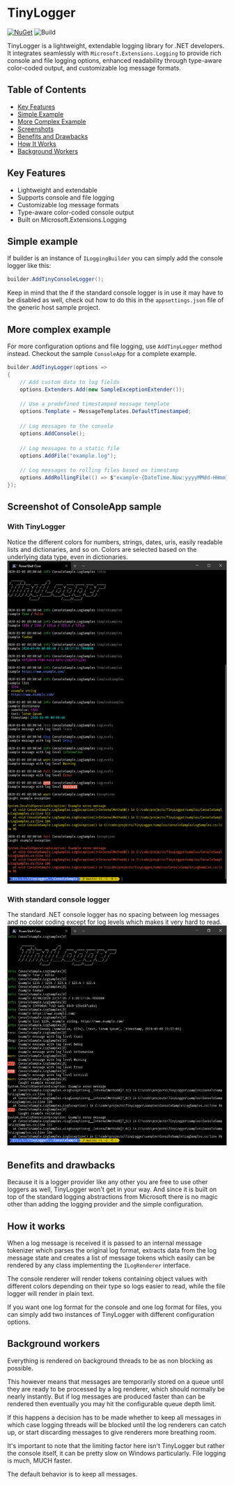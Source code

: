 # TinyLogger

[![NuGet](https://img.shields.io/nuget/v/TinyLogger.svg?maxAge=259200)](https://www.nuget.org/packages/TinyLogger/)
![Build](https://github.com/steamcore/TinyLogger/workflows/Build/badge.svg)

TinyLogger is a lightweight, extendable logging library for .NET developers. It integrates seamlessly with
`Microsoft.Extensions.Logging` to provide rich console and file logging options, enhanced readability through
type-aware color-coded output, and customizable log message formats.

## Table of Contents
- [Key Features](#key-features)
- [Simple Example](#simple-example)
- [More Complex Example](#more-complex-example)
- [Screenshots](#screenshot-of-consoleapp-sample)
- [Benefits and Drawbacks](#benefits-and-drawbacks)
- [How It Works](#how-it-works)
- [Background Workers](#background-workers)

## Key Features
- Lightweight and extendable
- Supports console and file logging
- Customizable log message formats
- Type-aware color-coded console output
- Built on Microsoft.Extensions.Logging

## Simple example

If builder is an instance of `ILoggingBuilder` you can simply add the console logger like this:

```csharp
builder.AddTinyConsoleLogger();
```

Keep in mind that the if the standard console logger is in use it may have to be disabled as well,
check out how to do this in the `appsettings.json` file of the generic host sample project.

## More complex example

For more configuration options and file logging, use `AddTinyLogger` method instead. Checkout the sample
`ConsoleApp` for a complete example.

```csharp
builder.AddTinyLogger(options =>
{
    // Add custom data to log fields
    options.Extenders.Add(new SampleExceptionExtender());

    // Use a predefined timestamped message template
    options.Template = MessageTemplates.DefaultTimestamped;

    // Log messages to the console
    options.AddConsole();

    // Log messages to a static file
    options.AddFile("example.log");

    // Log messages to rolling files based on timestamp
    options.AddRollingFile(() => $"example-{DateTime.Now:yyyyMMdd-HHmm}.log");
});
```

## Screenshot of ConsoleApp sample

### With TinyLogger
Notice the different colors for numbers, strings, dates, uris, easily readable lists and dictionaries,
and so on. Colors are selected based on the underlying data type, even in dictionaries.
![Screenshot of sample output with TinyLogger](https://raw.githubusercontent.com/steamcore/TinyLogger/4af5e6190a9fd563be7f3b5be9efecfb8efd3d7e/screenshots/tinylogger-screenshot-20200309-after.png "Screenshot of sample output with TinyLogger")

### With standard console logger
The standard .NET console logger has no spacing between log messages and no color coding except for
log levels which makes it very hard to read.
![Screenshot of sample output with standard console logger](https://raw.githubusercontent.com/steamcore/TinyLogger/4af5e6190a9fd563be7f3b5be9efecfb8efd3d7e/screenshots/tinylogger-screenshot-20200309-before.png "Screenshot of sample output with standard console logger")

## Benefits and drawbacks

Because it is a logger provider like any other you are free to use other loggers as well, TinyLogger won't
get in your way. And since it is built on top of the standard logging abstractions from Microsoft there is
no magic other than adding the logging provider and the simple configuration.

## How it works

When a log message is received it is passed to an internal message tokenizer which parses the original
log format, extracts data from the log message state and creates a list of message tokens which easily
can be rendered by any class implementing the `ILogRenderer` interface.

The console renderer will render tokens containing object values with different colors depending on their
type so logs easier to read, while the file logger will render in plain text.

If you want one log format for the console and one log format for files, you can simply add two instances
of TinyLogger with different configuration options.

## Background workers

Everything is rendered on background threads to be as non blocking as possible.

This however means that messages are temporarily stored on a queue until they are ready to be processed
by a log renderer, which should normally be nearly instantly. But if log messages are produced faster than
can be rendered then eventually you may hit the configurable queue depth limit.

If this happens a decision has to be made whether to keep all messages in which case logging threads will
be blocked until the log renderers can catch up, or start discarding messages to give renderers more
breathing room.

It's important to note that the limiting factor here isn't TinyLogger but rather the console itself,
it can be pretty slow on Windows particularly. File logging is much, MUCH faster.

The default behavior is to keep all messages.
